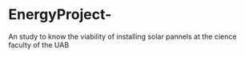 # EnergyProject-
An study to know the viability of installing solar pannels at the cience faculty of the UAB 

